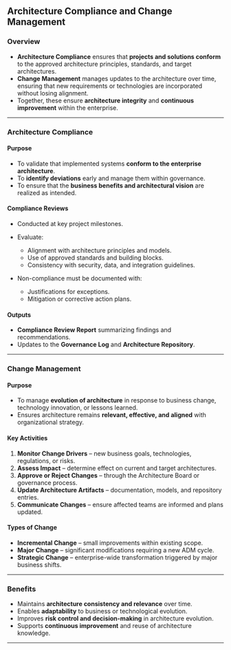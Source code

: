 
## **Architecture Compliance and Change Management**

### **Overview**

* **Architecture Compliance** ensures that **projects and solutions conform** to the approved architecture principles, standards, and target architectures.
* **Change Management** manages updates to the architecture over time, ensuring that new requirements or technologies are incorporated without losing alignment.
* Together, these ensure **architecture integrity** and **continuous improvement** within the enterprise.

---

### **Architecture Compliance**

#### **Purpose**

* To validate that implemented systems **conform to the enterprise architecture**.
* To **identify deviations** early and manage them within governance.
* To ensure that the **business benefits and architectural vision** are realized as intended.

#### **Compliance Reviews**

* Conducted at key project milestones.
* Evaluate:

  * Alignment with architecture principles and models.
  * Use of approved standards and building blocks.
  * Consistency with security, data, and integration guidelines.
* Non-compliance must be documented with:

  * Justifications for exceptions.
  * Mitigation or corrective action plans.

#### **Outputs**

* **Compliance Review Report** summarizing findings and recommendations.
* Updates to the **Governance Log** and **Architecture Repository**.

---

### **Change Management**

#### **Purpose**

* To manage **evolution of architecture** in response to business change, technology innovation, or lessons learned.
* Ensures architecture remains **relevant, effective, and aligned** with organizational strategy.

#### **Key Activities**

1. **Monitor Change Drivers** – new business goals, technologies, regulations, or risks.
2. **Assess Impact** – determine effect on current and target architectures.
3. **Approve or Reject Changes** – through the Architecture Board or governance process.
4. **Update Architecture Artifacts** – documentation, models, and repository entries.
5. **Communicate Changes** – ensure affected teams are informed and plans updated.

#### **Types of Change**

* **Incremental Change** – small improvements within existing scope.
* **Major Change** – significant modifications requiring a new ADM cycle.
* **Strategic Change** – enterprise-wide transformation triggered by major business shifts.

---

### **Benefits**

* Maintains **architecture consistency and relevance** over time.
* Enables **adaptability** to business or technological evolution.
* Improves **risk control and decision-making** in architecture evolution.
* Supports **continuous improvement** and reuse of architecture knowledge.

---


